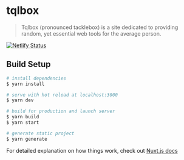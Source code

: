 # tqlbox

>Tqlbox (pronounced tacklebox) is a site dedicated to providing random, yet essential web tools for the average person.

[![Netlify Status](https://api.netlify.com/api/v1/badges/badc4dd5-6efb-4692-9254-5ac659dedcc5/deploy-status)](https://app.netlify.com/sites/suspicious-clarke-736f67/deploys)

## Build Setup

```bash
# install dependencies
$ yarn install

# serve with hot reload at localhost:3000
$ yarn dev

# build for production and launch server
$ yarn build
$ yarn start

# generate static project
$ yarn generate
```

For detailed explanation on how things work, check out [Nuxt.js docs](https://nuxtjs.org)
